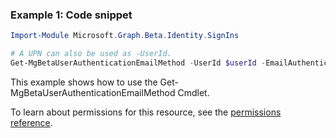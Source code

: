 ### Example 1: Code snippet

```powershellImport-Module Microsoft.Graph.Beta.Identity.SignIns

# A UPN can also be used as -UserId.
Get-MgBetaUserAuthenticationEmailMethod -UserId $userId -EmailAuthenticationMethodId $emailAuthenticationMethodId
```
This example shows how to use the Get-MgBetaUserAuthenticationEmailMethod Cmdlet.
To learn about permissions for this resource, see the [permissions reference](/graph/permissions-reference).

